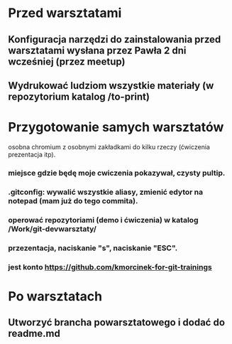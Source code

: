# Przed warsztatami

## Konfiguracja narzędzi do zainstalowania przed warsztatami wysłana przez Pawła 2 dni wcześniej (przez meetup)
## Wydrukować ludziom wszystkie materiały (w repozytorium katalog /to-print)


# Przygotowanie samych warsztatów
osobna chromium z osobnymi zakładkami do kilku rzeczy (ćwiczenia prezentacja itp).

### miejsce gdzie będę moje cwiczenia pokazywał, czysty pultip.
### .gitconfig: wywalić wszystkie aliasy, zmienić edytor na notepad (mam już do tego commita).
### operować repozytoriami (demo i ćwiczenia) w katalog /Work/git-devwarsztaty/<git-devwarsztaty-katowice>

### przezentacja, naciskanie "s", naciskanie "ESC".
### jest konto https://github.com/kmorcinek-for-git-trainings

# Po warsztatach

## Utworzyć brancha powarsztatowego i dodać do readme.md